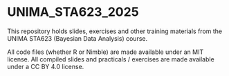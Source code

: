 # UNIMA_STA623_2025

This repository holds slides, exercises and other training materials from the UNIMA STA623 (Bayesian Data Analysis) course.

All code files (whether R or Nimble) are made available under an MIT license. All compiled slides and practicals / exercises are made available under a CC BY 4.0 license. 

